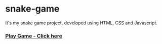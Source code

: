 # snake-game
It's my snake game project, developed using HTML, CSS and Javascript.


### [Play Game - Click here](https://theroughcoder.github.io/snake-game/)
